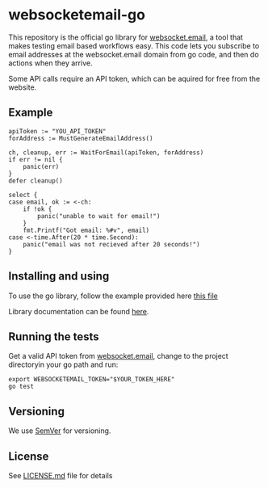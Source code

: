 # websocketemail-go

This repository is the official go library for [websocket.email](https://websocket.email), 
a tool that makes testing email based workflows easy. This code lets you subscribe to email addresses at the websocket.email domain from go code, and then do actions when they arrive.

Some API calls require an API token, which can be aquired for free from the website.

## Example

```
apiToken := "YOU_API_TOKEN"
forAddress := MustGenerateEmailAddress()

ch, cleanup, err := WaitForEmail(apiToken, forAddress)
if err != nil {
    panic(err)
}
defer cleanup()

select {
case email, ok := <-ch:
    if !ok {
        panic("unable to wait for email!")
    }
    fmt.Printf("Got email: %#v", email)
case <-time.After(20 * time.Second):
    panic("email was not recieved after 20 seconds!")
}
```

## Installing and using

To use the go library, follow the example provided here [this file](https://github.com/websocket-email/wsemail)

Library documentation can be found [here](https://godoc.org/github.com/websocket-email/websocketemail-go).

## Running the tests

Get a valid API token from [websocket.email](https://websocket.email), change to the project directoryin your go path and run:

```
export WEBSOCKETEMAIL_TOKEN="$YOUR_TOKEN_HERE"
go test
```

## Versioning

We use [SemVer](http://semver.org/) for versioning.

## License

See [LICENSE.md](LICENSE) file for details

